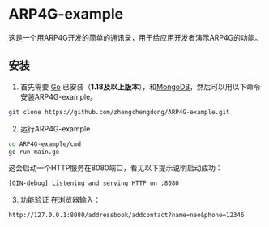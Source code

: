 # ARP4G-example
这是一个用ARP4G开发的简单的通讯录，用于给应用开发者演示ARP4G的功能。

## 安装

1. 首先需要 [Go](https://golang.org/) 已安装（**1.18及以上版本**），和[MongoDB](https://www.mongodb.com/try/download/community)，然后可以用以下命令安装ARP4G-example。

```sh
git clone https://github.com/zhengchengdong/ARP4G-example.git
```

2. 运行ARP4G-example
```sh
cd ARP4G-example/cmd
go run main.go
```
这会启动一个HTTP服务在8080端口，看见以下提示说明启动成功：
```sh
[GIN-debug] Listening and serving HTTP on :8080
```

3. 功能验证
在浏览器输入：
```http
http://127.0.0.1:8080/addressbook/addcontact?name=neo&phone=12346
```
